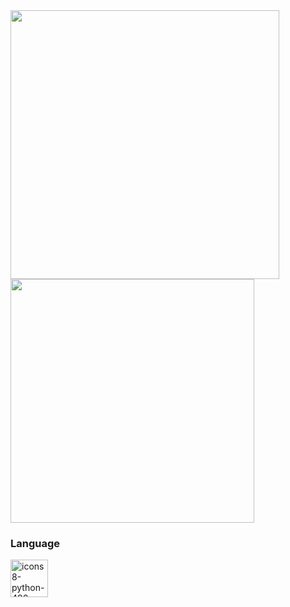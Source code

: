 <div name="stats">

<img width="430px" src="https://github-readme-stats.vercel.app/api?username=MurilloSantino&show_icons=true&theme=blueberry">
<img width="390px" src="https://github-readme-stats.vercel.app/api/top-langs/?username=MurilloSantino&layout=compact&theme=blueberry">

</div>

<div name="Linguagens">
  
<h3> Language </h3>

<a name="Python" href="https://www.github.com/MurilloSantino"><img src="https://i.ibb.co/8dfDDSf/icons8-python-480.png" width="60px" alt="icons8-python-480" border="0"></a>

</div>
